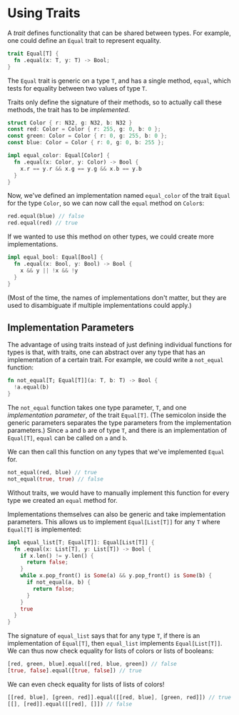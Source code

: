 # Using Traits

A *trait* defines functionality that can be shared between types. For example,
one could define an `Equal` trait to represent equality.

```rs
trait Equal[T] {
  fn .equal(x: T, y: T) -> Bool;
}
```

The `Equal` trait is generic on a type `T`, and has a single method, `equal`,
which tests for equality between two values of type `T`.

Traits only define the signature of their methods, so to actually call these
methods, the trait has to be *implemented*.

```rs
struct Color { r: N32, g: N32, b: N32 }
const red: Color = Color { r: 255, g: 0, b: 0 };
const green: Color = Color { r: 0, g: 255, b: 0 };
const blue: Color = Color { r: 0, g: 0, b: 255 };

impl equal_color: Equal[Color] {
  fn .equal(x: Color, y: Color) -> Bool {
    x.r == y.r && x.g == y.g && x.b == y.b
  }
}
```

Now, we've defined an implementation named `equal_color` of the trait `Equal`
for the type `Color`, so we can now call the `equal` method on `Color`s:

```rs
red.equal(blue) // false
red.equal(red) // true
```

If we wanted to use this method on other types, we could create more
implementations.

```rs
impl equal_bool: Equal[Bool] {
  fn .equal(x: Bool, y: Bool) -> Bool {
    x && y || !x && !y
  }
}
```

(Most of the time, the names of implementations don't matter, but they are used
to disambiguate if multiple implementations could apply.)

## Implementation Parameters

The advantage of using traits instead of just defining individual functions for
types is that, with traits, one can abstract over any type that has an
implementation of a certain trait. For example, we could write a `not_equal`
function:

```rs
fn not_equal[T; Equal[T]](a: T, b: T) -> Bool {
  !a.equal(b)
}
```

The `not_equal` function takes one type parameter, `T`, and one *implementation
parameter*, of the trait `Equal[T]`. (The semicolon inside the generic
parameters separates the type parameters from the implementation parameters.)
Since `a` and `b` are of type `T`, and there is an implementation of `Equal[T]`,
`equal` can be called on `a` and `b`.

We can then call this function on any types that we've implemented `Equal` for.

```rs
not_equal(red, blue) // true
not_equal(true, true) // false
```

Without traits, we would have to manually implement this function for every type
we created an `equal` method for.

Implementations themselves can also be generic and take implementation
parameters. This allows us to implement `Equal[List[T]]` for any `T` where
`Equal[T]` is implemented:

```rs
impl equal_list[T; Equal[T]]: Equal[List[T]] {
  fn .equal(x: List[T], y: List[T]) -> Bool {
    if x.len() != y.len() {
      return false;
    }
    while x.pop_front() is Some(a) && y.pop_front() is Some(b) {
      if not_equal(a, b) {
        return false;
      }
    }
    true
  }
}
```

The signature of `equal_list` says that for any type `T`, if there is an
implementation of `Equal[T]`, then `equal_list` implements `Equal[List[T]]`. We
can thus now check equality for lists of colors or lists of booleans:

```rs
[red, green, blue].equal([red, blue, green]) // false
[true, false].equal([true, false]) // true
```

We can even check equality for lists of lists of colors!

```rs
[[red, blue], [green, red]].equal([[red, blue], [green, red]]) // true
[[], [red]].equal([[red], []]) // false
```
